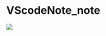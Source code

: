 # VScodeNote_note

![](https://raw.githubusercontent.com/Amfc-admin/Pic/Pic/Amfc/%E5%A3%81%E7%BA%B81.jpg?token=ARZMTLHRRF3Q2RHLTPIPSYTA7LTTY)
